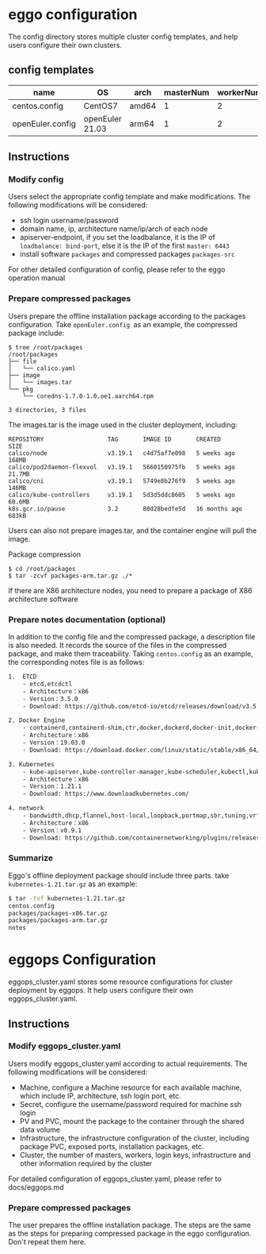 # eggo configuration

The config directory stores multiple cluster config templates, and help users configure their own clusters.

## config templates

| name | OS | arch | masterNum | workerNum | loadbalance | Runtime | Install |
| --- | --- | --- | --- | --- | --- | --- | --- |
| centos.config | CentOS7 | amd64 | 1 | 2 | No | docker | bin |
| openEuler.config | openEuler 21.03 | arm64 | 1 | 2 | No | iSulad | repo + rpm |

## Instructions

### Modify config
Users select the appropriate config template and make modifications. The following modifications will be considered:
- ssh login username/password
- domain name, ip, architecture name/ip/arch of each node
- apiserver-endpoint, if you set the loadbalance, it is the IP of `loadbalance: bind-port`, else it is the IP of the first `master: 6443`
- install software `packages` and compressed packages `packages-src`

For other detailed configuration of config, please refer to the eggo operation manual

### Prepare compressed packages

Users prepare the offline installation package according to the packages configuration. Take `openEuler.config `as an example, the compressed package include:

```
$ tree /root/packages
/root/packages
├── file
│   └── calico.yaml
├── image
│   └── images.tar
└── pkg
    └── coredns-1.7.0-1.0.oe1.aarch64.rpm

3 directories, 3 files
```

The images.tar is the image used in the cluster deployment, including:
```
REPOSITORY                  TAG       IMAGE ID       CREATED         SIZE
calico/node                 v3.19.1   c4d75af7e098   5 weeks ago     168MB
calico/pod2daemon-flexvol   v3.19.1   5660150975fb   5 weeks ago     21.7MB
calico/cni                  v3.19.1   5749e8b276f9   5 weeks ago     146MB
calico/kube-controllers     v3.19.1   5d3d5ddc8605   5 weeks ago     60.6MB
k8s.gcr.io/pause            3.2       80d28bedfe5d   16 months ago   683kB
```
Users can also not prepare images.tar, and the container engine will pull the image.

Package compression
```
$ cd /root/packages
$ tar -zcvf packages-arm.tar.gz ./*
```
If there are X86 architecture nodes, you need to prepare a package of X86 architecture software

### Prepare notes documentation (optional)

In addition to the config file and the compressed package, a description file is also needed. It records the source of the files in the compressed package, and make them traceability. Taking `centos.config` as an example, the corresponding notes file is as follows:

```bash
1.  ETCD
    - etcd,etcdctl
    - Architecture：x86
    - Version：3.5.0
    - Download: https://github.com/etcd-io/etcd/releases/download/v3.5.0/etcd-v3.5.0-linux-amd64.tar.gz

2. Docker Engine
    - containerd,containerd-shim,ctr,docker,dockerd,docker-init,docker-proxy,runc
    - Architecture：x86
    - Version：19.03.0
    - Download: https://download.docker.com/linux/static/stable/x86_64/docker-19.03.0.tgz

3. Kubernetes
    - kube-apiserver,kube-controller-manager,kube-scheduler,kubectl,kubelet,kube-proy
    - Architecture：x86
    - Version：1.21.1
    - Download: https://www.downloadkubernetes.com/

4. network
    - bandwidth,dhcp,flannel,host-local,loopback,portmap,sbr,tuning,vrf,bridge,firewall,host-device,ipvlan,macvlan,ptp,static,vlan
    - Architecture：x86
    - Version：v0.9.1
    - Download: https://github.com/containernetworking/plugins/releases/download/v0.9.1/cni-plugins-linux-amd64-v0.9.1.tgz

```

### Summarize

Eggo's offline deployment package should include three parts. take `kubernetes-1.21.tar.gz` as an example:

```bash
$ tar -tvf kubernetes-1.21.tar.gz
centos.config
packages/packages-x86.tar.gz
packages/packages-arm.tar.gz
notes
```

# eggops Configuration

eggops_cluster.yaml stores some resource configurations for cluster deployment by eggops. It help users configure their own eggops_cluster.yaml.

## Instructions

### Modify eggops_cluster.yaml

Users modify eggops_cluster.yaml according to actual requirements. The following modifications will be considered:
- Machine, configure a Machine resource for each available machine, which include IP, architecture, ssh login port, etc.
- Secret, configure the username/password required for machine ssh login
- PV and PVC, mount the package to the container through the shared data volume
- Infrastructure, the infrastructure configuration of the cluster, including package PVC, exposed ports, installation packages, etc.
- Cluster, the number of masters, workers, login keys, infrastructure and other information required by the cluster

For detailed configuration of eggops_cluster.yaml, please refer to docs/eggops.md

### Prepare compressed packages

The user prepares the offline installation package. The steps are the same as the steps for preparing compressed package in the eggo configuration. Don't repeat them here.
